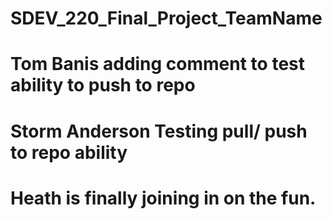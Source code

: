 # SDEV_220_Final_Project_TeamName

# Tom Banis adding comment to test ability to push to repo

# Storm Anderson Testing pull/ push to repo ability 

# Heath is finally joining in on the fun.
